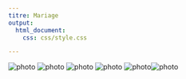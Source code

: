 ```yaml
---
titre: Mariage
output:
  html_document:
    css: css/style.css

---
```

![photo](/img/mariage/wedding-dress-1486260_960_720.jpg)
![photo](/img/mariage/wedding-gda8cfa9da_1920.jpg)
![photo](/img/mariage/wedding-g64a89dde0_1920.jpg)
![photo](/img/mariage/bride-g6c8509b00_1920.jpg)
![photo](/img/mariage/bride-gdab378ece_1920.jpg)![photo](/img/portrait/woman-gb8607dbab_1920.jpg)
